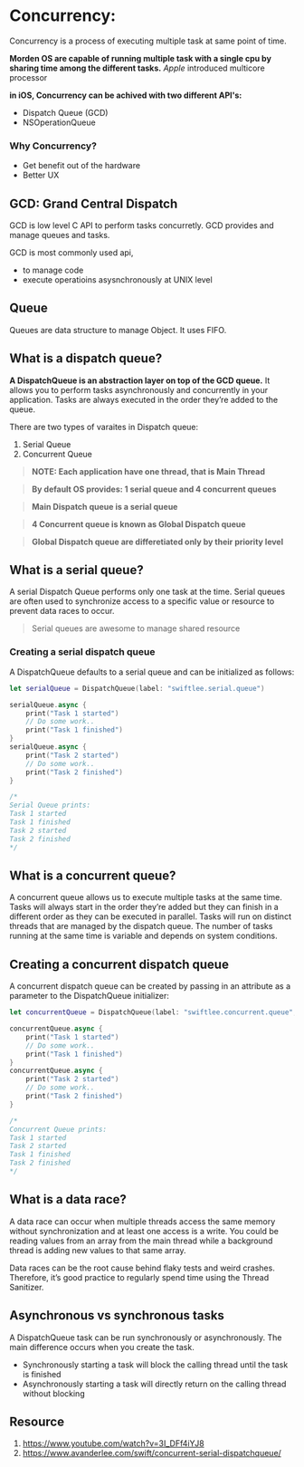 # Concurrency:
Concurrency is a process of executing multiple task at same point of time.

**Morden OS are capable of running multiple task with a single cpu by sharing time among the different tasks.**
_Apple_ introduced multicore processor

**in iOS, Concurrency can be achived with two different API's:**
* Dispatch Queue (GCD)
* NSOperationQueue

### Why Concurrency?
* Get benefit out of the hardware
* Better UX

## GCD: Grand Central Dispatch
GCD is low level C API to perform tasks concurretly.
GCD provides and manage queues and tasks.

GCD is most commonly used api, 
   - to manage code
   - execute operatioins asysnchronously at UNIX level


## Queue
Queues are data structure to manage Object. It uses FIFO.


## What is a dispatch queue?
**A DispatchQueue is an abstraction layer on top of the GCD queue.**
It allows you to perform tasks asynchronously and concurrently in your application. 
Tasks are always executed in the order they’re added to the queue.

There are two types of varaites in Dispatch queue:
1. Serial Queue
2. Concurrent Queue


> **NOTE: Each application have one thread, that is Main Thread**

> **By default OS provides:  1 serial queue and 4 concurrent queues**

> **Main Dispatch queue is a serial queue**

> **4 Concurrent queue is known as Global Dispatch queue**

> **Global Dispatch queue are differetiated only by their priority level**


## What is a serial queue?
A serial Dispatch Queue performs only one task at the time. Serial queues are often used to synchronize access to a specific value or resource to prevent data races to occur.

> Serial queues are awesome to manage shared resource

### Creating a serial dispatch queue
A DispatchQueue defaults to a serial queue and can be initialized as follows:

```swift
let serialQueue = DispatchQueue(label: "swiftlee.serial.queue")

serialQueue.async {
    print("Task 1 started")
    // Do some work..
    print("Task 1 finished")
}
serialQueue.async {
    print("Task 2 started")
    // Do some work..
    print("Task 2 finished")
}

/*
Serial Queue prints:
Task 1 started
Task 1 finished
Task 2 started
Task 2 finished
*/
```

## What is a concurrent queue?
A concurrent queue allows us to execute multiple tasks at the same time. Tasks will always start in the order they’re added but they can finish in a different order as they can be executed in parallel. Tasks will run on distinct threads that are managed by the dispatch queue. The number of tasks running at the same time is variable and depends on system conditions.

## Creating a concurrent dispatch queue
A concurrent dispatch queue can be created by passing in an attribute as a parameter to the DispatchQueue initializer:

```swift
let concurrentQueue = DispatchQueue(label: "swiftlee.concurrent.queue", attributes: .concurrent)

concurrentQueue.async {
    print("Task 1 started")
    // Do some work..
    print("Task 1 finished")
}
concurrentQueue.async {
    print("Task 2 started")
    // Do some work..
    print("Task 2 finished")
}

/*
Concurrent Queue prints:
Task 1 started
Task 2 started
Task 1 finished
Task 2 finished
*/
```

## What is a data race?
A data race can occur when multiple threads access the same memory without synchronization and at least one access is a write. You could be reading values from an array from the main thread while a background thread is adding new values to that same array.

Data races can be the root cause behind flaky tests and weird crashes. Therefore, it’s good practice to regularly spend time using the Thread Sanitizer.

## Asynchronous vs synchronous tasks
A DispatchQueue task can be run synchronously or asynchronously. The main difference occurs when you create the task.

* Synchronously starting a task will block the calling thread until the task is finished
* Asynchronously starting a task will directly return on the calling thread without blocking

## Resource
1. https://www.youtube.com/watch?v=3I_DFf4iYJ8
2. https://www.avanderlee.com/swift/concurrent-serial-dispatchqueue/
